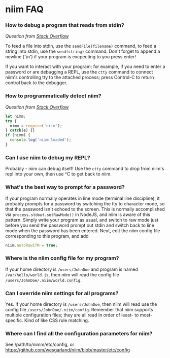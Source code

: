 # niim FAQ

### How to debug a program that reads from stdin?
*Question from [Stack Overflow](https://stackoverflow.com/questions/20126875/how-can-one-feed-stuff-into-a-scripts-stdin-while-in-the-debugger-interface)*

To feed a file into stdin, use the `sendFile(filename)` command, to feed a string into stdin, use the `send(string)` command.  Don't
forget to append a newline ('\n') if your program is excpecting to you press enter!

If you want to interact with your program; for example, if you need to enter a password or are debugging a REPL, use the `ctty` command to
connect niim's controlling tty to the attached process; press Control-C to return control back to the debugger. 

### How to programmatically detect niim?
*Question from [Stack Overflow](https://stackoverflow.com/questions/6889470/how-to-programmatically-detect-debug-mode-in-nodejs)*

```javascript
let nimm;
try {
  nimm = require('niim');
} catch(e) {}
if (nimm) {
  console.log('niim loaded');
}
```

### Can I use niim to debug my REPL?
Probably - niim can debug itself!  Use the `ctty` command to drop from niim's repl into your own, then use ^C to
get back to niim.

### What's the best way to prompt for a password?
If your program normally operates in line mode (terminal line discipline), it probably prompts for a password by
switching the tty to character mode, so that the password isn't echoed to the screen. This is normally accomplished
via `process.stdout.setRawMode()` in NodeJS, and niim is aware of this pattern.  Simply write your program as usual,
and switch to raw mode just before you send the password prompt out stdin and switch back to line mode when the
password has been entered.  Next, edit the niim config file corresponding to this program, and add
```javascript
niim.autoRawITM = true;
```

### Where is the niim config file for my program?
If your home directory is `/users/JohnDoe` and program is named `/var/hello/world.js`, then niim will read the config file
`/users/JohnDoe/.niim/world.config`.

### Can I override niim settings for all programs?
Yes. If your home directory is `/users/JohnDoe`, then niim will read use the config file
`/users/JohnDoe/.niim/config`.  Remember that niim supports multiple configuration files;
they are all read in order of least- to most-specific. Kind of like CSS rule matching.

### Where can I find all the configuration parameters for niim?
See /path/to/nimm/etc/config, or https://github.com/wesgarland/niim/blob/master/etc/config


